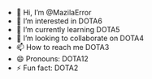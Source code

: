- 👋 Hi, I’m @MazilaError
- 👀 I’m interested in DOTA6
- 🌱 I’m currently learning DOTA5
- 💞️ I’m looking to collaborate on DOTA4
- 📫 How to reach me DOTA3
- 😄 Pronouns: DOTA12
- ⚡ Fun fact: DOTA2

<!---
MazilaError/MazilaError is a ✨ special ✨ repository because its `README.md` (this file) appears on your GitHub profile.
You can click the Preview link to take a look at your changes.
--->
